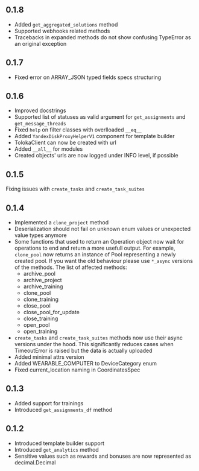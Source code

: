 0.1.8
-------------------
* Added `get_aggregated_solutions` method
* Supported webhooks related methods
* Tracebacks in expanded methods do not show confusing TypeError as an original exception


0.1.7
-------------------
* Fixed error on ARRAY_JSON typed fields specs structuring


0.1.6
-------------------
* Improved docstrings
* Supported list of statuses as valid argument for `get_assignments` and `get_message_threads`
* Fixed `help` on filter classes with overlloaded `__eq__`
* Added `YandexDiskProxyHelperV1` component for template builder
* TolokaClient can now be created with url
* Added `__all__` for modules
* Created objects' urls are now logged under INFO level, if possible

0.1.5
-------------------
Fixing issues with `create_tasks` and `create_task_suites`

0.1.4
-------------------
* Implemented a `clone_project` method
* Deserialization should not fail on unknown enum values or unexpected value types anymore
* Some functions that used to return an Operation object now wait for operations to end and return a more usefull output. For example, `clone_pool` now returns an instance of Pool representing a newly created pool. If you want the old behaviour please use `*_async` versions of the methods. The list of affected methods:
  * archive_pool
  * archive_project
  * archive_training
  * clone_pool
  * clone_training
  * close_pool
  * close_pool_for_update
  * close_training
  * open_pool
  * open_training
* `create_tasks` and `create_task_suites` methods now use their async versions under the hood. This significantly reduces cases when TimeoutError is raised but the data is actually uploaded
* Added minimal attrs version
* Added WEARABLE_COMPUTER to DeviceCategory enum
* Fixed current_location naming in CoordinatesSpec

0.1.3
-------------------
* Added support for trainings
* Introduced `get_assignments_df` method

0.1.2
-------------------
* Introduced template builder support
* Introduced `get_analytics` method
* Sensitive values such as rewards and bonuses are now represented as decimal.Decimal
